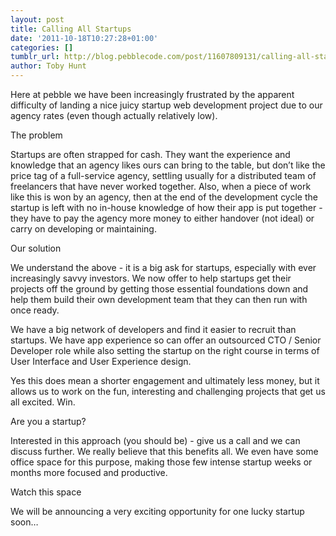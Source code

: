 ```yaml
---
layout: post
title: Calling All Startups
date: '2011-10-18T10:27:28+01:00'
categories: []
tumblr_url: http://blog.pebblecode.com/post/11607809131/calling-all-startups
author: Toby Hunt
---
```

<p>Here at pebble we have been increasingly frustrated by the apparent difficulty of landing a nice juicy startup web development project due to our agency rates (even though actually relatively low). </p>

<p>The problem</p>

<p>Startups are often strapped for cash. They want the experience and knowledge that an agency likes ours can bring to the table, but don&rsquo;t like the price tag of a full-service agency, settling usually for a distributed team of freelancers that have never worked together. Also, when a piece of work like this is won by an agency, then at the end of the development cycle the startup is left with no in-house knowledge of how their app is put together - they have to pay the agency more money to either handover (not ideal) or carry on developing or maintaining.</p>

<p>Our solution</p>

<p>We understand the above - it is a big ask for startups, especially with ever increasingly savvy investors. We now offer to help startups get their projects off the ground by getting those essential foundations down and help them build their own development team that they can then run with once ready. </p>

<p>We have a big network of developers and find it easier to recruit than startups. We have app experience so can offer an outsourced CTO / Senior Developer role while also setting the startup on the right course in terms of User Interface and User Experience design. </p>

<p>Yes this does mean a shorter engagement and ultimately less money, but it allows us to work on the fun, interesting and challenging projects that get us all excited. Win.</p>

<p>Are you a startup? </p>

<p>Interested in this approach (you should be) - give us a call and we can discuss further. We really believe that this benefits all. We even have some office space for this purpose, making those few intense startup weeks or months more focused and productive.</p>

<p>Watch this space</p>

<p>We will be announcing a very exciting opportunity for one lucky startup soon&hellip;</p>
